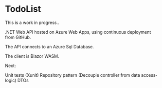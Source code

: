 # TodoList

This is a work in progress..

.NET Web API hosted on Azure Web Apps, using continuous deployment from GitHub.

The API connects to an Azure Sql Database.

The client is Blazor WASM.


Next:

Unit tests (Xunit)
Repository pattern (Decouple controller from data access-logic)
DTOs
